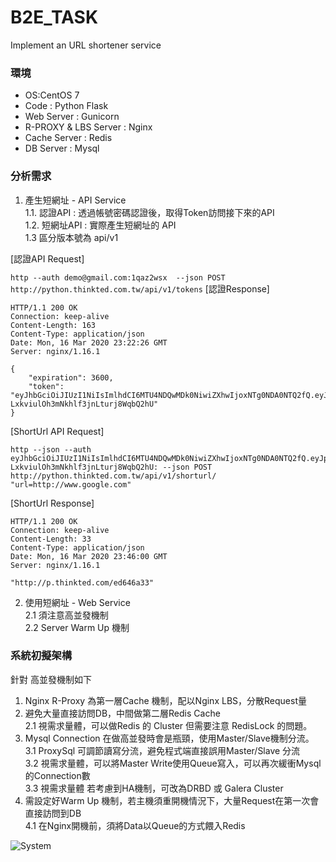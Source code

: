 # B2E_TASK
Implement an URL shortener service

### 環境
* OS:CentOS 7
* Code : Python Flask
* Web Server : Gunicorn 
* R-PROXY & LBS Server : Nginx
* Cache Server : Redis
* DB Server : Mysql
  
### 分析需求

1. 產生短網址 - API Service  
	1.1. 認證API :  透過帳號密碼認證後，取得Token訪問接下來的API  
	1.2. 短網址API : 實際產生短網址的 API  
	1.3 區分版本號為 api/v1  
	
[認證API Request]	

```http --auth demo@gmail.com:1qaz2wsx  --json POST http://python.thinkted.com.tw/api/v1/tokens```
[認證Response]	
```
HTTP/1.1 200 OK
Connection: keep-alive
Content-Length: 163
Content-Type: application/json
Date: Mon, 16 Mar 2020 23:22:26 GMT
Server: nginx/1.16.1

{
    "expiration": 3600,
    "token": "eyJhbGciOiJIUzI1NiIsImlhdCI6MTU4NDQwMDk0NiwiZXhwIjoxNTg0NDA0NTQ2fQ.eyJpZCI6MX0.pdliciYNcG-LxkviulOh3mNkhlf3jnLturj8WqbQ2hU"
}
```
[ShortUrl API Request]	
```
http --json --auth eyJhbGciOiJIUzI1NiIsImlhdCI6MTU4NDQwMDk0NiwiZXhwIjoxNTg0NDA0NTQ2fQ.eyJpZCI6MX0.pdliciYNcG-LxkviulOh3mNkhlf3jnLturj8WqbQ2hU: --json POST  http://python.thinkted.com.tw/api/v1/shorturl/ "url=http://www.google.com"
```
[ShortUrl Response]	
```
HTTP/1.1 200 OK
Connection: keep-alive
Content-Length: 33
Content-Type: application/json
Date: Mon, 16 Mar 2020 23:46:00 GMT
Server: nginx/1.16.1

"http://p.thinkted.com/ed646a33"
```	
 
2. 使用短網址 - Web Service  
		2.1 須注意高並發機制  
		2.2 Server Warm Up 機制 

### 系統初擬架構 

針對 高並發機制如下
1. Nginx R-Proxy 為第一層Cache 機制，配以Nginx LBS，分散Request量  
2. 避免大量直接訪問DB，中間做第二層Redis Cache   
  	2.1 視需求量體，可以做Redis 的 Cluster 但需要注意 RedisLock 的問題。  
3. Mysql Connection 在做高並發時會是瓶頸，使用Master/Slave機制分流。  
	3.1 ProxySql 可調節讀寫分流，避免程式端直接誤用Master/Slave 分流  
	3.2 視需求量體，可以將Master Write使用Queue寫入，可以再次緩衝Mysql的Connection數  
	3.3 視需求量體 若考慮到HA機制，可改為DRBD 或 Galera Cluster 
4. 需設定好Warm Up 機制，若主機須重開機情況下，大量Request在第一次會直接訪問到DB  
	4.1 在Nginx開機前，須將Data以Queue的方式餵入Redis  

 ![System](system1.png)
